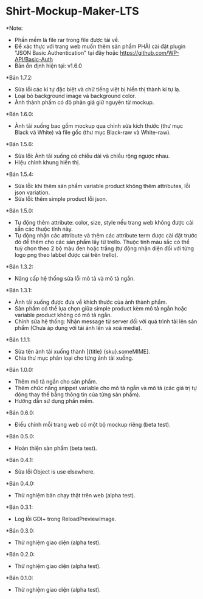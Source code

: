 # Shirt-Mockup-Maker-LTS
*Note: 
- Phần mềm là file rar trong file được tải về.
- Để xác thực với trang web muốn thêm sản phẩm PHẢI cài đặt plugin "JSON Basic Authentication" tại đây hoặc https://github.com/WP-API/Basic-Auth
- Bản ổn định hiện tại: v1.6.0

*Bản 1.7.2:
- Sửa lỗi các kí tự đặc biệt và chữ tiếng việt bị hiển thị thành kí tự lạ.
- Loại bỏ background image và background color.
- Ảnh thành phẩm có độ phân giả giữ nguyên từ mockup.

*Bản 1.6.0:
- Ảnh tải xuống bao gồm mockup qua chỉnh sửa kích thước (thư mục Black và White) và file gốc (thư mục Black-raw và White-raw).

*Bản 1.5.6:
- Sửa lỗi: Ảnh tải xuống có chiều dài và chiều rộng ngược nhau.
- Hiệu chỉnh khung hiển thị.

*Bản 1.5.4:
- Sửa lỗi: khi thêm sản phẩm variable product không thêm attributes, lỗi json variation.
- Sửa lỗi: thêm simple product lỗi json.

*Bản 1.5.0:
- Tự động thêm attribute: color, size, style nếu trang web không được cài sẵn các thuộc tính này.
- Tự động nhận các attribute và thêm các attribute term được cài đặt trước đó để thêm cho các sản phẩm lấy từ trello. Thuộc tính màu sắc có thể tuỳ chọn theo 2 bộ màu đen hoặc trắng (tự động nhận diện đối với từng logo png theo labbel được cài trên trello).

*Bản 1.3.2:
- Nâng cấp hệ thống sửa lỗi mô tả và mô tả ngắn.

*Bản 1.3.1:
- Ảnh tải xuống được đưa về khích thước của ảnh thành phẩm.
- Sản phẩm có thể lựa chọn giữa simple product kèm mô tả ngắn hoặc variable product không có mô tả ngắn.
- Chỉnh sửa hệ thống: Nhận message từ server đối với quá trình tải lên sản phẩm (Chưa áp dụng với tải ảnh lên và xoá media).

*Bản 1.1.1:
- Sửa tên ảnh tải xuống thành [{title} {sku}.someMIME].
- Chia thư mục phân loại cho từng ảnh tải xuống.

*Bản 1.0.0:
- Thêm mô tả ngắn cho sản phẩm.
- Thêm chức năng snippet variable cho mô tả ngắn và mô tả (các giá trị tự động thay thế bằng thông tin của từng sản phẩm).
- Hướng dẫn sử dụng phần mềm.

*Bản 0.6.0:
- Điều chỉnh mỗi trang web có một bộ mockup riêng (beta test).

*Bản 0.5.0:
- Hoàn thiện sản phẩm (beta test).

*Bản 0.4.1:
- Sửa lỗi Object is use elsewhere.

*Bản 0.4.0:
- Thử nghiệm bản chạy thật trên web (alpha test).

*Bản 0.3.1:
- Log lỗi GDI+ trong ReloadPreviewImage.

*Bản 0.3.0:
- Thử nghiệm giao diện (alpha test).

*Bản 0.2.0:
- Thử nghiệm giao diện (alpha test).

*Bản 0.1.0:
- Thử nghiệm giao diện (alpha test).
